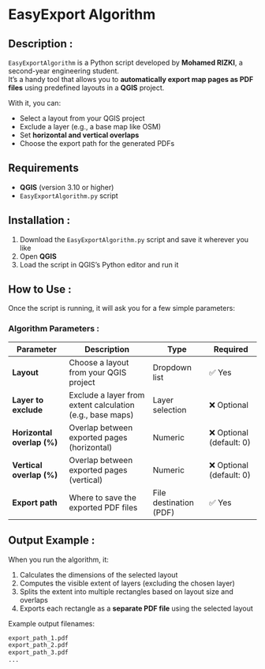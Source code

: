 # EasyExport Algorithm

## Description :
`EasyExportAlgorithm` is a Python script developed by **Mohamed RIZKI**, a second-year engineering student.  
It’s a handy tool that allows you to **automatically export map pages as PDF files** using predefined layouts in a **QGIS** project.

With it, you can:
- Select a layout from your QGIS project
- Exclude a layer (e.g., a base map like OSM)
- Set **horizontal and vertical overlaps**
- Choose the export path for the generated PDFs

## Requirements

- **QGIS** (version 3.10 or higher)
- `EasyExportAlgorithm.py` script

## Installation :

1. Download the `EasyExportAlgorithm.py` script and save it wherever you like
2. Open **QGIS**
3. Load the script in QGIS’s Python editor and run it

## How to Use :

Once the script is running, it will ask you for a few simple parameters:

### Algorithm Parameters :

| Parameter | Description | Type | Required |
|----------|-------------|------|----------|
| **Layout** | Choose a layout from your QGIS project | Dropdown list | ✅ Yes |
| **Layer to exclude** | Exclude a layer from extent calculation (e.g., base maps) | Layer selection | ❌ Optional |
| **Horizontal overlap (%)** | Overlap between exported pages (horizontal) | Numeric | ❌ Optional (default: 0) |
| **Vertical overlap (%)** | Overlap between exported pages (vertical) | Numeric | ❌ Optional (default: 0) |
| **Export path** | Where to save the exported PDF files | File destination (PDF) | ✅ Yes |

## Output Example :

When you run the algorithm, it:

1. Calculates the dimensions of the selected layout
2. Computes the visible extent of layers (excluding the chosen layer)
3. Splits the extent into multiple rectangles based on layout size and overlaps
4. Exports each rectangle as a **separate PDF file** using the selected layout

Example output filenames:
```bash
export_path_1.pdf  
export_path_2.pdf  
export_path_3.pdf  
...
